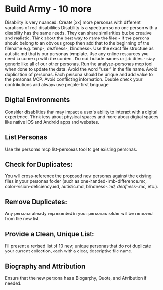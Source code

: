 # Build Army - 10 more
Disability is very nuanced. Create [xx] more personas with different varations of real disabilities Disability is a spectrum so no one person with a disability has the same needs. They can share similarities but be creative and realistic. Think about the best way to name the files - if the persona should belong to an obvious group then add that to the beginning of the filename e.g. temp-, deafness-, blindness-. Use the exact file structure as autistic.md that is our personas template. Use any online resources you need to come up with the content.  Do not include names or job titles - stay generic like all of our other personas. Run the analyze-personas mcp tool when done to update the data. Avoid the word "user" in the file name. Avoid duplication of personas. Each persona should be unique and add value to the personas MCP. Avoid conflicting information. Double check your contributions and always use people-first language. 

## Digital Environments
Consider disabilities that may impact a user's ability to interact with a digital experience. Think less about physical spaces and more about digital spaces like native iOS and Android apps and websites.

## List Personas
Use the personas mcp list-personas tool to get existing personas.

## Check for Duplicates:
You will cross-reference the proposed new personas against the existing files in your personas folder (such as one-handed-limb-difference.md, color-vision-deficiency.md, autistic.md, blindness-*.md, deafness-*.md, etc.).

## Remove Duplicates:
Any persona already represented in your personas folder will be removed from the new list.

## Provide a Clean, Unique List:
I’ll present a revised list of 10 new, unique personas that do not duplicate your current collection, each with a clear, descriptive file name.

## Biography and Attribution
Ensure that the new persona has a Biogarphy, Quote, and Attribution if needed. 

